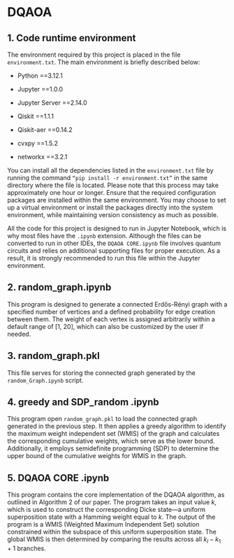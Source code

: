 # DQAOA
## 1. Code runtime environment

   The environment required by this project is placed in the file `environment.txt`. The main environment is briefly described below:
   
   * Python ==3.12.1
   
   * Jupyter ==1.0.0
   
   * Jupyter Server ==2.14.0
   
   * Qiskit ==1.1.1
   
   * Qiskit-aer ==0.14.2
   
   * cvxpy ==1.5.2
   
   * networkx ==3.2.1
   
   You can install all the dependencies listed in the `environment.txt` file by running the command `“pip install -r environment.txt”` in the same directory where the file is located. Please note that this process may take approximately one hour or longer. Ensure that the required configuration packages are installed within the same environment. You may choose to set up a virtual environment or install the packages directly into the system environment, while maintaining version consistency as much as possible.
   
   All the code for this project is designed to run in Jupyter Notebook, which is why most files have the `.ipynb` extension. Although the files can be converted to run in other IDEs, the `DQAOA CORE.ipynb` file involves quantum circuits and relies on additional supporting files for proper execution. As a result, it is strongly recommended to run this file within the Jupyter environment.
## 2. random_graph.ipynb
   This program is designed to generate a connected Erdős-Rényi graph with a specified number of vertices and a defined probability for edge creation between them. The weight of each vertex is assigned arbitrarily within a default range of [1, 20], which can also be customized by the user if needed.
## 3. random_graph.pkl
   This file serves for storing the connected graph generated by the `random_Graph.ipynb` script.
## 4. greedy and SDP_random .ipynb
   This program open `random_graph.pkl` to load the connected graph generated in the previous step. It then applies a greedy algorithm to identify the maximum weight independent set (WMIS) of the graph and calculates the corresponding cumulative weights, which serve as the lower bound. Additionally, it employs semidefinite programming (SDP) to determine the upper bound of the cumulative weights for WMIS in the graph.
## 5. DQAOA CORE .ipynb
   This program contains the core implementation of the DQAOA algorithm, as outlined in Algorithm 2 of our paper. The program takes an input value $k$, which is used to construct the corresponding Dicke state—a uniform superposition state with a Hamming weight equal to $k$. The output of the program is a WMIS (Weighted Maximum Independent Set) solution constrained within the subspace of this uniform superposition state. The global WMIS is then determined by comparing the results across all $k_l - k_1 +1$ branches.
